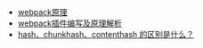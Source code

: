 - [webpack原理](https://juejin.cn/post/6844903614469636103)
- [webpack插件编写及原理解析](https://www.jianshu.com/p/2995fbf92e66)
- [hash、chunkhash、contenthash 的区别是什么？](https://www.cnblogs.com/skychx/p/webpack-hash-chunkhash-contenthash.html)
